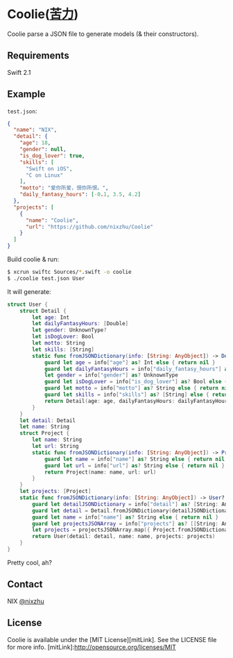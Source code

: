 
# Coolie([苦力](https://zh.wikipedia.org/wiki/%E8%8B%A6%E5%8A%9B))

Coolie parse a JSON file to generate models (& their constructors).

## Requirements

Swift 2.1

## Example

`test.json`:

``` json
{
  "name": "NIX",
  "detail": {
    "age": 18,
    "gender": null,
    "is_dog_lover": true,
    "skills": [
      "Swift on iOS",
      "C on Linux"
    ],
    "motto": "爱你所爱，恨你所恨。",
    "daily_fantasy_hours": [-0.1, 3.5, 4.2]
  },
  "projects": [
    {
      "name": "Coolie",
      "url": "https://github.com/nixzhu/Coolie"
    }
  ]
}
```

Build coolie & run:

``` bash
$ xcrun swiftc Sources/*.swift -o coolie
$ ./coolie test.json User
```

It will generate:

``` swift
struct User {
	struct Detail {
		let age: Int
		let dailyFantasyHours: [Double]
		let gender: UnknownType?
		let isDogLover: Bool
		let motto: String
		let skills: [String]
		static func fromJSONDictionary(info: [String: AnyObject]) -> Detail? {
			guard let age = info["age"] as? Int else { return nil }
			guard let dailyFantasyHours = info["daily_fantasy_hours"] as? [Double] else { return nil }
			let gender = info["gender"] as? UnknownType
			guard let isDogLover = info["is_dog_lover"] as? Bool else { return nil }
			guard let motto = info["motto"] as? String else { return nil }
			guard let skills = info["skills"] as? [String] else { return nil }
			return Detail(age: age, dailyFantasyHours: dailyFantasyHours, gender: gender, isDogLover: isDogLover, motto: motto, skills: skills)
		}
	}
	let detail: Detail
	let name: String
	struct Project {
		let name: String
		let url: String
		static func fromJSONDictionary(info: [String: AnyObject]) -> Project? {
			guard let name = info["name"] as? String else { return nil }
			guard let url = info["url"] as? String else { return nil }
			return Project(name: name, url: url)
		}
	}
	let projects: [Project]
	static func fromJSONDictionary(info: [String: AnyObject]) -> User? {
		guard let detailJSONDictionary = info["detail"] as? [String: AnyObject] else { return nil }
		guard let detail = Detail.fromJSONDictionary(detailJSONDictionary) else { return nil }
		guard let name = info["name"] as? String else { return nil }
		guard let projectsJSONArray = info["projects"] as? [[String: AnyObject]] else { return nil }
		let projects = projectsJSONArray.map({ Project.fromJSONDictionary($0) }).flatMap({ $0 })
		return User(detail: detail, name: name, projects: projects)
	}
}
```

Pretty cool, ah?

## Contact

NIX [@nixzhu](https://twitter.com/nixzhu)

## License

Coolie is available under the [MIT License][mitLink]. See the LICENSE file for more info.
[mitLink]:http://opensource.org/licenses/MIT
